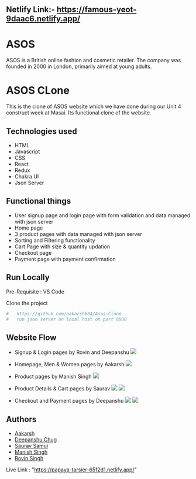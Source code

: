 ## Netlify Link:- https://famous-yeot-9daac6.netlify.app/

# ASOS

ASOS is a British online fashion and cosmetic retailer. The company was founded in 2000 in London, primarily aimed at young adults.

# ASOS CLone

This is the clone of ASOS website which we have done during our Unit 4 construct week at Masai. Its functional clone of the website. 
## Technologies used

- HTML
- Javascript
- CSS
- React
- Redux
- Chakra UI
- Json Server

## Functional things

- User signup page and login page with form validation and data managed with  json server
- Home page
- 3 product pages with data managed with json server
- Sorting and Filtering functionality
- Cart Page with size & quantity updation
- Checkout page 
- Payment page with payment confirmation


## Run Locally

Pre-Requisite : 
VS Code

Clone the project

```bash
#   https://github.com/aakarsh604/Asos-Clone
#   run json server on local host on port 8080
```


## Website Flow

- Signup & Login pages by Rovin and Deepanshu
![](./src//assets/LoginPage.png)

- Homepage, Men & Women pages by Aakarsh
![](./src//assets/Menpage.png)

- Product pages by Manish Singh
![](./src//assets/ProductsPage.png)

- Product Details & Cart pages by Saurav
![](./src//assets/ProductDetailsPage.png)
![](./src//assets/CartPage.png)

-  Checkout and Payment pages by Deepanshu
![](./src//assets/CheckoutPage.png)
![](./src//assets/PaymentPage.png)

## Authors

- [Aakarsh](https://github.com/aakarsh604)
- [Deepanshu Chug](https://github.com/DeepanshuChugh)
- [Saurav Samui](https://github.com/sauravsamui)
- [Manish Singh](https://github.com/ManishSingh64)
- [Rovin Singh](https://github.com/rovin-singh)


Live Link :  "https://papaya-tarsier-65f2d1.netlify.app/"

